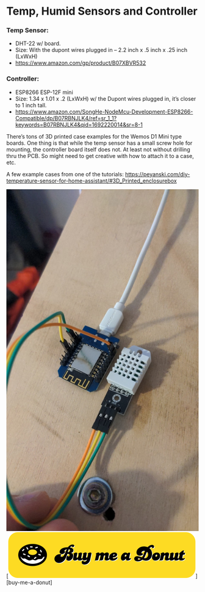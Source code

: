 # Temp, Humid Sensors and Controller

### Temp Sensor:
* DHT-22 w/ board. 
* Size: With the dupont wires plugged in – 2.2 inch x .5 inch x .25 inch (LxWxH)
* https://www.amazon.com/gp/product/B07XBVR532

### Controller:
* ESP8266 ESP-12F mini
* Size: 1.34 x 1.01 x .2 (LxWxH)
w/ the Dupont wires plugged in, it’s closer to 1 inch tall. 
* https://www.amazon.com/SongHe-NodeMcu-Development-ESP8266-Compatible/dp/B07RBNJLK4/ref=sr_1_1?keywords=B07RBNJLK4&qid=1692220014&sr=8-1

There’s tons of 3D printed case examples for the Wemos D1 Mini type boards. 
One thing is that while the temp sensor has a small screw hole for mounting, the controller board itself does not. At least not without drilling thru the PCB. So might need to get creative with how to attach it to a case, etc.

A few example cases from one of the tutorials: https://peyanski.com/diy-temperature-sensor-for-home-assistant/#3D_Printed_enclosurebox

![the components](https://github.com/johnzastrow/3DP-ELEC/blob/main/img/large_preview.jpg?raw=true)
[![Buy me a Donut](https://raw.githubusercontent.com/tobsef/tobsef/master/img/buy-me-a-donut.svg)][buy-me-a-donut]